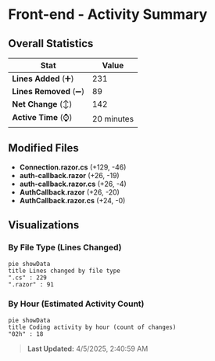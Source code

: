 # Front-end - Activity Summary 

## Overall Statistics

| Stat                   | Value                                                             |
| ---------------------- | ----------------------------------------------------------------- |
| **Lines Added** (➕)   | 231                                          |
| **Lines Removed** (➖) | 89                                        |
| **Net Change** (↕)    | 142                |
| **Active Time** (⌚)   | 20 minutes |


## Modified Files
- **Connection.razor.cs** (+129, -46)
- **auth-callback.razor** (+26, -19)
- **auth-callback.razor.cs** (+26, -4)
- **AuthCallback.razor** (+26, -20)
- **AuthCallback.razor.cs** (+24, -0)

## Visualizations

### By File Type (Lines Changed)

```mermaid
pie showData
title Lines changed by file type
".cs" : 229
".razor" : 91
```

### By Hour (Estimated Activity Count)

```mermaid
pie showData
title Coding activity by hour (count of changes)
"02h" : 18
```


> **Last Updated:** 4/5/2025, 2:40:59 AM